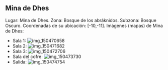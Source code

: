 ## Mina de Dhes
Lugar: Mina de Dhes.
Zona: Bosque de los abráknidos.
Subzona: Bosque Oscuro.
Coordenadas de su ubicación: [-10,-11].
Imágenes (mapas) de Mina de Dhes:
- Sala 1: ![img_150470658](https://media.discordapp.net/attachments/1115311447145193482/1115328732861837372/150470658.jpg)
- Sala 2: ![img_150471682](https://media.discordapp.net/attachments/1115311447145193482/1115328735705583657/150471682.jpg)
- Sala 3: ![img_150472706](https://media.discordapp.net/attachments/1115311447145193482/1115328757755023471/150472706.jpg)
- Sala del cofre: ![img_150473730](https://media.discordapp.net/attachments/1115311447145193482/1115328760124809216/150473730.jpg)
- Salida: ![img_150474754](https://media.discordapp.net/attachments/1115311447145193482/1115328761869631530/150474754.jpg)